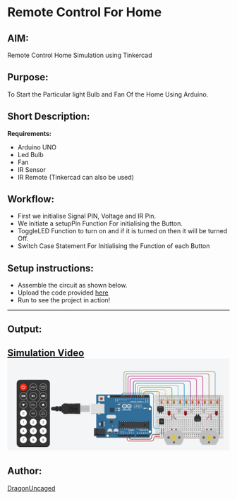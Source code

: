 # Remote Control For Home
## AIM:
Remote Control Home Simulation using Tinkercad

## Purpose:
To Start the Particular light Bulb and Fan Of the Home Using Arduino.

## Short Description:
**Requirements:**
- Arduino UNO
- Led Bulb
- Fan
- IR Sensor
- IR Remote 
(Tinkercad can also be used)

## Workflow:
- First we initialise Signal PIN, Voltage and IR Pin.
- We initiate a setupPin Function For initialising the Button.
- ToggleLED Function to turn on and if it is turned on then it will be turned Off.
- Switch Case Statement For Initialising the Function of each Button

## Setup instructions:
- Assemble the circuit as shown below.
- Upload the code provided [here]()
- Run to see the project in action!
------------
## Output:
[Simulation Video](./Images/preview1.mp4)
![Tinkercad Circuit](./Images/preview.jpg)
------------

## Author:
[DragonUncaged](https://github.com/dragonuncaged)
